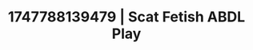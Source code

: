 ---
categories:
- BDSM whisper
- Vore fantasy
- Delirious pleasure
- Choking kink
- Flushed skin
image: /assets/images/1747788139479.jpg
layout: post
seo:
  description: Featured content with exclusive ABDL Play, Scat Fetish. HD images available.
  keywords: ABDL Play, Scat Fetish
  og_image: /assets/images/1747788139479.jpg
  schema_type: VisualArtwork
tags:
- '#1747788139479'
- Scat Fetish
- ABDL Play
title: 1747788139479 | Scat Fetish ABDL Play
---